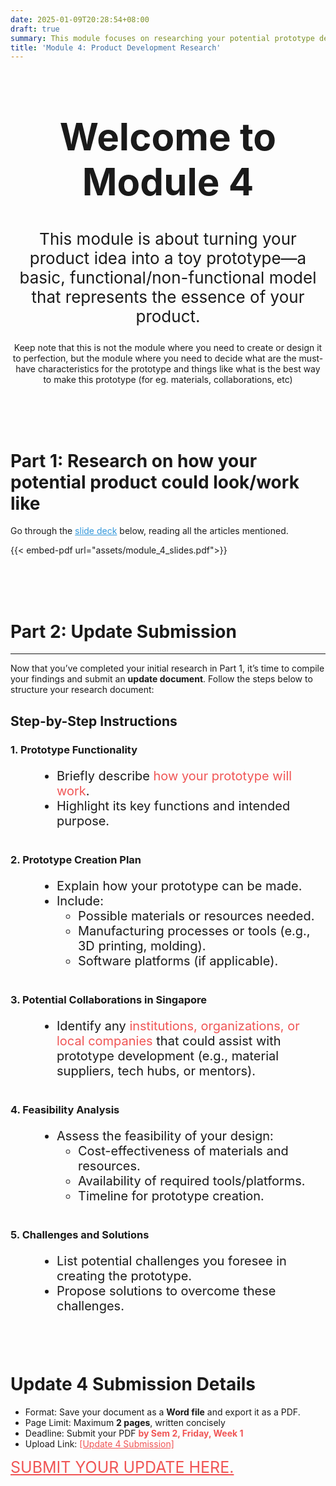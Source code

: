 ```yaml
---
date: 2025-01-09T20:28:54+08:00
draft: true
summary: This module focuses on researching your potential prototype design and characteristics.
title: 'Module 4: Product Development Research'
---
```


<div style="text-align: center;">
<h1 style="font-size:60px">Welcome to Module 4</h1>
<p style="font-size:26px"> This module is about turning your product idea into a toy prototype—a basic, functional/non-functional model that represents the essence of your product.</b></p>
<p> Keep note that this is not the module where you need to create or design it to perfection, but the module where you need to decide what are the must-have characteristics for the prototype and things like what is the best way to make this prototype (for eg. materials, collaborations, etc)</p>
</div><br><br><br>

# Part 1: Research on how your potential product could look/work like

Go through the  <a style="color:#3498db" href="https://drive.google.com/file/d/1VrA0l5GDQKJSPasIZ0w6GHUqGqgUlkFW/view?usp=sharing">slide deck</a> below, reading all the articles mentioned. 


{{< embed-pdf url="assets/module_4_slides.pdf">}}

<br><br><br>

# Part 2: Update Submission

---

Now that you’ve completed your initial research in Part 1, it’s time to compile your findings and submit an <b>update document</b>. Follow the steps below to structure your research document:

## Step-by-Step Instructions

### 1. Prototype Functionality

<div style="font-size:20px; margin-bottom:40px; margin-left:40px">

- Briefly describe <span style="color:#F05555;">how your prototype will work</span>.
- Highlight its key functions and intended purpose.

</div>

### 2. Prototype Creation Plan

<div style="font-size:20px; margin-bottom:40px; margin-left:40px">

- Explain how your prototype can be made.
- Include:
    - Possible materials or resources needed.
    - Manufacturing processes or tools (e.g., 3D printing, molding).
    - Software platforms (if applicable).


</div>

### 3. Potential Collaborations in Singapore

<div style="font-size:20px; margin-bottom:40px; margin-left:40px">

- Identify any <span style="color:#F05555;">institutions, organizations, or local companies</span> that could assist with prototype development (e.g., material suppliers, tech hubs, or mentors).

</div>

### 4. Feasibility Analysis

<div style="font-size:20px; margin-bottom:40px; margin-left:40px">

- Assess the feasibility of your design:
    - Cost-effectiveness of materials and resources.
    - Availability of required tools/platforms.
    - Timeline for prototype creation.

</div>

### 5. Challenges and Solutions

<div style="font-size:20px; margin-bottom:40px; margin-left:40px">

- List potential challenges you foresee in creating the prototype.
- Propose solutions to overcome these challenges.

</div>

<br>

# Update 4 Submission Details

- Format: Save your document as a **Word file** and export it as a PDF.
- Page Limit: Maximum **2 pages**, written concisely
- Deadline: Submit your PDF <span style="color:#F05555;">**by Sem 2, Friday, Week 1**</a>
- Upload Link: <a href="https://forms.gle/oDaYu4LwKL9uCZom7" style="color:#F05555;">[Update 4 Submission]</a>

<a style="color:#F05555;; font-size:25px;" href="https://forms.gle/oDaYu4LwKL9uCZom7">SUBMIT YOUR UPDATE HERE.</a>